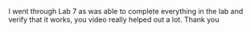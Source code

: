 I went through Lab 7 as was able to complete everything in the lab and verify that it works, you video really helped out a lot. Thank you
